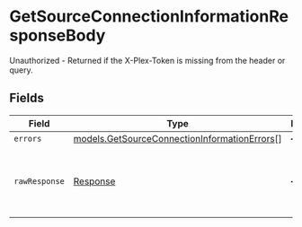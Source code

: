 # GetSourceConnectionInformationResponseBody

Unauthorized - Returned if the X-Plex-Token is missing from the header or query.


## Fields

| Field                                                                                              | Type                                                                                               | Required                                                                                           | Description                                                                                        |
| -------------------------------------------------------------------------------------------------- | -------------------------------------------------------------------------------------------------- | -------------------------------------------------------------------------------------------------- | -------------------------------------------------------------------------------------------------- |
| `errors`                                                                                           | [models.GetSourceConnectionInformationErrors](../models/getsourceconnectioninformationerrors.md)[] | :heavy_minus_sign:                                                                                 | N/A                                                                                                |
| `rawResponse`                                                                                      | [Response](https://developer.mozilla.org/en-US/docs/Web/API/Response)                              | :heavy_minus_sign:                                                                                 | Raw HTTP response; suitable for custom response parsing                                            |